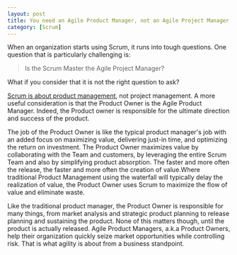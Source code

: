 ```yaml
---
layout: post
title: You need an Agile Product Manager, not an Agile Project Manager
category: [Scrum]
---
```


When an organization starts using Scrum, it runs into tough questions. One question that is particularly challenging is:

> Is the Scrum Master the Agile Project Manager?

What if you consider that it is not the right question to ask?

[Scrum is about product management](/2010/06/07/scrum-is-not-about-project-management.html), not project management. A more useful consideration is that the Product Owner is the Agile Product Manager. Indeed, the Product owner is responsible for the ultimate direction and success of the product. 

The job of the Product Owner is like the typical product manager's job with an added focus on maximizing value, delivering just-in time, and optimizing the return on investment. The Product Owner maximizes value by collaborating with the Team and customers, by leveraging the entire Scrum Team and also by simplifying product absorption. The faster and more often the release, the faster and more often the creation of value. Where traditional Product Management using the waterfall will typically delay the realization of value, the Product Owner uses Scrum to maximize the flow of value and eliminate waste.

Like the traditional product manager, the Product Owner is responsible for many things, from market analysis and strategic product planning to release planning and sustaining the product. None of this matters though, until the product is actually released. Agile Product Managers, a.k.a Product Owners, help their organization quickly seize market opportunities while controlling risk. That is what agility is about from a business standpoint.





